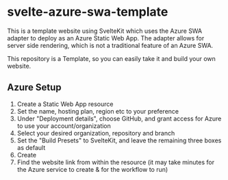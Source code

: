 # svelte-azure-swa-template
This is a template website using SvelteKit which uses the Azure SWA adapter to deploy as an Azure Static Web App. The adapter allows for server side rendering, which is not a traditional feature of an Azure SWA.

This repository is a Template, so you can easily take it and build your own website.

## Azure Setup
1. Create a Static Web App resource
2. Set the name, hosting plan, region etc to your preference
3. Under "Deployment details", choose GitHub, and grant access for Azure to use your account/organization
4. Select your desired organization, repository and branch
5. Set the "Build Presets" to SvelteKit, and leave the remaining three boxes as default
6. Create
7. Find the website link from within the resource (it may take minutes for the Azure service to create & for the workflow to run)
